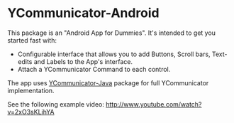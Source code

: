 YCommunicator-Android
=====================

This package is an "Android App for Dummies". 
It's intended to get you started fast with:
 - Configurable interface that allows you to add Buttons, Scroll bars, Text-edits and Labels to the App's interface.
 - Attach a YCommunicator Command to each control.
 
The app uses [YCommunicator-Java](https://github.com/oyagev/YCommunicator-Java) package for full YCommunicator implementation. 

See the following example video:
http://www.youtube.com/watch?v=2xO3sKLihYA

